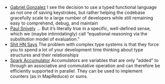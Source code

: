 * [Gabriel Gonzalez](https://twitter.com/GabrielG439/status/981177498841972736) I see the decision to use a typed functional language as not one of saving keystrokes, but rather helping the codebase gracefully scale to a large number of developers while still remaining easy to comprehend, debug, and maintain
* [Paul Snively](https://twitter.com/paul_snively/status/981179078425415680) ... But it’s literally true in a specific, well-defined sense, which we (maybe intimidatingly) call “equational reasoning via the substitution model of evaluation."
* [Shit HN Says](https://twitter.com/shit_hn_says/status/995790903099846656) The problem with complex type systems is that they force you to spend a lot of your development time thinking about type structures and their relationships
* [Spark Accumulator](https://spark.apache.org/docs/latest/rdd-programming-guide.html#accumulators) Accumulators are variables that are only “added” to through an associative and commutative operation and can therefore be efficiently supported in parallel. They can be used to implement counters (as in MapReduce) or sums.
